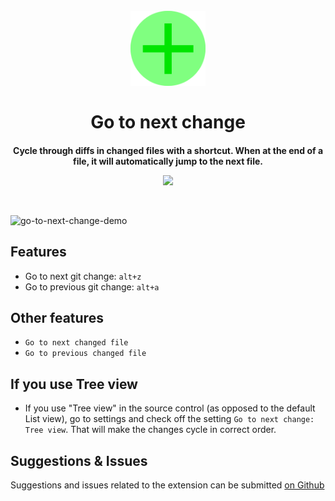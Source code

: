 <h1 align="center">
  <br>
  <a href="https://marketplace.visualstudio.com/items?itemName=alfredbirk.go-to-next-change">
    <img src="https://github.com/alfredbirk/go-to-next-change/raw/main/src/logo.png" alt="logo" width="120" />
  </a>
  <br>
  <br>
  Go to next change
  <br>
</h1>

<h3 align="center" style="font-size: 14px">Cycle through diffs in changed files with a shortcut. When at the end of a file, it will automatically jump to the next file.</h3>

<p align="center">
  <a href="https://marketplace.visualstudio.com/items?itemName=alfredbirk.go-to-next-change">
      <img src="https://img.shields.io/visual-studio-marketplace/v/alfredbirk.go-to-next-change?color=brightgreen&label=VS%20Marketplace" />
  </a>
</p>
<br>

![go-to-next-change-demo](https://github.com/alfredbirk/go-to-next-change/assets/11172530/11718ee0-9031-4790-b78e-098885d9bfdb)

## Features

-   Go to next git change: `alt+z`
-   Go to previous git change: `alt+a`

## Other features

-   `Go to next changed file`
-   `Go to previous changed file`

## If you use Tree view

-   If you use "Tree view" in the source control (as opposed to the default List view), go to settings and check off the setting `Go to next change: Tree view`. That will make the changes cycle in correct order.

## Suggestions & Issues

Suggestions and issues related to the extension can be submitted [on Github](https://github.com/alfredbirk/go-to-next-change/issues)
